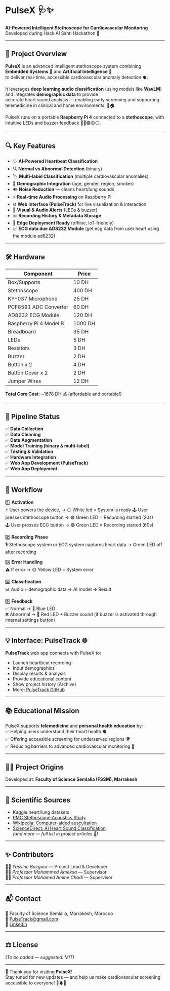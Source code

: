 # PulseX 🩺✨

**AI-Powered Intelligent Stethoscope for Cardiovascular Monitoring**  
Developed during Hack AI Sahti Hackathon 🚀

---

## 🌟 Project Overview

**PulseX** is an advanced intelligent stethoscope system combining **Embedded Systems** 🤖 and **Artificial Intelligence** 🧠  
to deliver real-time, accessible cardiovascular anomaly detection 🫀.

It leverages **deep learning audio classification** (using models like **WavLM**) and integrates **demographic data** to provide  
accurate heart sound analysis — enabling early screening and supporting telemedicine in clinical and home environments. 🏥🏠

PulseX runs on a portable **Raspberry Pi 4** connected to a **stethoscope**, with intuitive LEDs and buzzer feedback 🔵🔴🟢🟡⚪.

---

## 🔍 Key Features

- 🩺 **AI-Powered Heartbeat Classification**
- 🔍 **Normal vs Abnormal Detection** (binary)
- 🏷️ **Multi-label Classification** (multiple cardiovascular anomalies)
- 🧑 **Demographic Integration** (age, gender, region, smoker)
- 🔊 **Noise Reduction** — cleans heart/lung sounds
- ⚡ **Real-time Audio Processing** on Raspberry Pi
- 🌐 **Web Interface (PulseTrack)** for live visualization & interaction
- 🔔 **Visual & Audio Alerts** (LEDs & buzzer)
- 📊 **Recording History & Metadata Storage**
- 🚀 **Edge Deployment Ready** (offline, IoT-friendly)
- 📈 **ECG data due AD8232 Module** (get ecg data from user heart using the module ad8232)

---

## 🛠️ Hardware

| Component              | Price   |
| ---------------------- | ------- |
| Box/Supports           | 10 DH   | [N/A](#) |
| Stethoscope            | 400 DH  | [link](https://locamed.ma/product/stethoscope-duplex/ |
| KY-037 Microphone      | 25 DH   | [link](https://www.micro-planet.ma/produit/module-capteur-magnetique-a-effet-hall-ky-024/ |
| PCF8591 ADC Converter  | 60 DH   | [link](https://www.micro-planet.ma/produit/pcf8591-convertisseur-analogique-numerique-dac-adc/ |
| AD8232 ECG Module      | 120 DH  | [link](https://www.micro-planet.ma/produit/ad8232-ecg-module-capteur-de-rythme-cardiaque/ |
| Raspberry Pi 4 Model B | 1000 DH | [link](https://www.micro-planet.ma/produit/raspberry-pi-4-modele-b-2gb-4gb/ |
| Breadboard             | 35 DH   | [link](https://www.micro-planet.ma/produit/breadboard-830-points/ |
| LEDs                   | 5 DH    | [link](https://www.micro-planet.ma/produit/led-5mm/ |
| Resistors              | 3 DH    | [link](https://www.micro-planet.ma/produitresistances-14w-50-valeurs-precision-1-1-packet-5-unites/ |
| Buzzer                 | 2 DH    | [link](https://www.micro-planet.ma/produit/buzzer-actif/ |
| Button x 2             | 4 DH    | [link](https://www.micro-planet.ma/produit/bouton-poussoir-12x12x7-3mm/ |
| Button Cover x 2       | 2 DH    | [link](https://www.micro-planet.ma/produit/caps-pour-bouton-poussoir-12x12x7-3mm/ |
| Jumper Wires           | 12 DH   | [link](https://www.micro-planet.ma/produit/cable-dupont-malefemelle-20cm-x-40/ |

**Total Core Cost**: ~1678 DH 💰 (affordable and portable!)

---

## 🔗 Pipeline Status

✅ **Data Collection**  
✅ **Data Cleaning**  
✅ **Data Augmentation**  
✅ **Model Training (binary & multi-label)**  
✅ **Testing & Validation**  
✅ **Hardware Integration**  
✅ **Web App Development (PulseTrack)**  
✅ **Web App Deployment**

---

## 🏃 Workflow

1️⃣ **Activation**  
⚡ User powers the device, → ⚪ White led = System is ready
🕹️ User presses stethoscope button → 🟢 Green LED = Recording started (20s)  
🕹️ User presses ECG button → 🟢 Green LED = Recording started (60s)

2️⃣ **Recording Phase**  
🎙️ Stethoscope system or ECG system captures heart data → Green LED off after recording

3️⃣ **Error Handling**  
⚠️ If error → 🟡 Yellow LED = System error

4️⃣ **Classification**  
📊 Audio + demographic data → AI model → Result

5️⃣ **Feedback**  
✅ Normal → 🔵 Blue LED  
❌ Abnormal → 🔴 Red LED + Buzzer sound (if buzzer is activated through internal settings button)

---

## 💡 Interface: PulseTrack 🌐

**PulseTrack** web app connects with PulseX to:

- Launch heartbeat recording
- Input demographics
- Display results & analysis
- Provide educational content
- Show project history (Archive)
- More: [PulseTrack GitHub](https://darttgoblin.github.io/PulseTrack/PulseTrack.html)

---

## 📚 Educational Mission

PulseX supports **telemedicine** and **personal health education** by:  
✅ Helping users understand their heart health 🫀  
✅ Offering accessible screening for underserved regions 🌍  
✅ Reducing barriers to advanced cardiovascular monitoring 🏥

---

## 🧑‍🔬 Project Origins

Developed at: **Faculty of Science Semlalia (FSSM), Marrakesh**

---

## 🔬 Scientific Sources

- Kaggle heart/lung datasets
- [PMC Stethoscope Acoustics Study](https://www.ncbi.nlm.nih.gov/pmc/articles/PMC10177339/)
- [Wikipedia: Computer-aided auscultation](https://en.wikipedia.org/wiki/Computer-aided_auscultation)
- [ScienceDirect: AI Heart Sound Classification](https://www.sciencedirect.com/science/article/pii/S2666827021001031)  
  _(and more — full list in project articles 📄)_

---

## ✨ Contributors

👨‍💻 _Yassine Bazgour_ — Project Lead & Developer  
👨‍🏫 _Professor Mohammed Ameksa_ — Supervisor  
👨‍🏫 _Professor Mohamed Amine Chadi_ — Supervisor

---

## 📬 Contact

📍 Faculty of Science Semlalia, Marrakesh, Morocco  
📧 PulseTrack@gmail.com  
🔗 [LinkedIn](https://www.linkedin.com/in/yassine-bazgour-178b73305/)

---

## ⚖️ License

_(To be added — suggested: MIT)_

---

💖 Thank you for visiting **PulseX**!  
Stay tuned for new updates — and help us make cardiovascular screening accessible to everyone! 🚀🫀✨